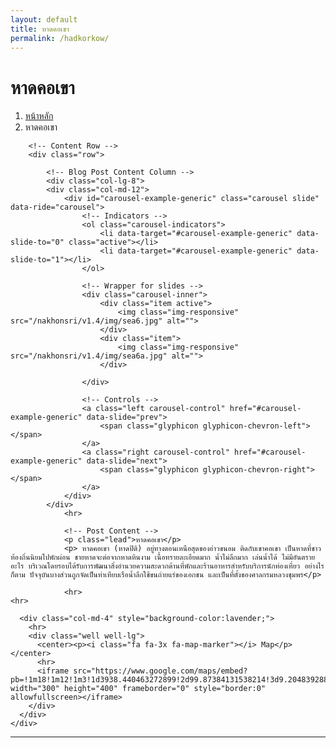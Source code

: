 ```yaml
---
layout: default
title: หาดคอเขา
permalink: /hadkorkow/
---
```



<div class="container">
<!-- Page Heading/Breadcrumbs -->
  <div class="row">
            <div class="col-lg-12">
                <h1 class="page-header">หาดคอเขา
                </h1>
                <ol class="breadcrumb">
                    <li><a href="index.html">หน้าหลัก</a>
                    </li>
                    <li class="active">หาดคอเขา</li>
                </ol>
            </div>
        </div>
        <!-- /.row -->

        <!-- Content Row -->
        <div class="row">

            <!-- Blog Post Content Column -->
            <div class="col-lg-8">
            <div class="col-md-12">
                <div id="carousel-example-generic" class="carousel slide" data-ride="carousel">
                    <!-- Indicators -->
                    <ol class="carousel-indicators">
                        <li data-target="#carousel-example-generic" data-slide-to="0" class="active"></li>
                        <li data-target="#carousel-example-generic" data-slide-to="1"></li>
                    </ol>

                    <!-- Wrapper for slides -->
                    <div class="carousel-inner">
                        <div class="item active">
                            <img class="img-responsive" src="/nakhonsri/v1.4/img/sea6.jpg" alt="">
                        </div>
                        <div class="item">
                            <img class="img-responsive" src="/nakhonsri/v1.4/img/sea6a.jpg" alt="">
                        </div>

                    </div>

                    <!-- Controls -->
                    <a class="left carousel-control" href="#carousel-example-generic" data-slide="prev">
                        <span class="glyphicon glyphicon-chevron-left"></span>
                    </a>
                    <a class="right carousel-control" href="#carousel-example-generic" data-slide="next">
                        <span class="glyphicon glyphicon-chevron-right"></span>
                    </a>
                </div>
            </div>
                <hr>

                <!-- Post Content -->
                <p class="lead">หาดคอเขา</p>
                <p> หาดคอเขา (หาดปิติ) อยู่ทางตอนเหนือสุดของอ่าวขนอม ติดกับเขาคอเขา เป็นหาดที่ชาวท้องถิ่นนิยมไปพักผ่อน ชายหาดจะต่อจากหาดหินงาม เนื้อทรายละเอียดมาก น้ำไม่ลึกมาก เล่นน้ำได้ ไม่มีอันตรายอะไร บริเวณโดยรอบได้รับการพัฒนาสิ่งอำนวยความสะดวกด้านที่พักและร้านอาหารสำหรับบริการนักท่องเที่ยว อย่างไรก็ตาม ปัจจุบันบางส่วนถูกจัดเป็นท่าเทียบเรือน้ำลึกใช้ขนถ่ายแร่ของเอกชน และเป็นที่ตั้งของศาลกรมหลวงชุมพร</p>

                <hr>
    <hr>
  </div>

      <div class="col-md-4" style="background-color:lavender;">
        <hr>
        <div class="well well-lg">
          <center><p><i class="fa fa-3x fa-map-marker"></i> Map</p></center>
          <hr>
          <iframe src="https://www.google.com/maps/embed?pb=!1m18!1m12!1m3!1d3938.440463272899!2d99.87384131538214!3d9.204839288743136!2m3!1f0!2f0!3f0!3m2!1i1024!2i768!4f13.1!3m3!1m2!1s0x30547d1467e80e9d%3A0x5a0395432ab4c666!2z4Lir4Liy4LiU4LiE4Lit4LmA4LiC4Liy!5e0!3m2!1sth!2sth!4v1455013596377" width="300" height="400" frameborder="0" style="border:0" allowfullscreen></iframe>
        </div>
      </div>
    </div>
  </div>
<!-- /.row -->
<hr>

